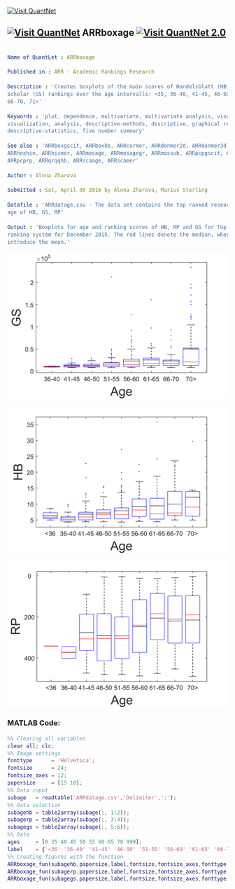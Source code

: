 
[<img src="https://github.com/QuantLet/Styleguide-and-FAQ/blob/master/pictures/banner.png" width="888" alt="Visit QuantNet">](http://quantlet.de/)

## [<img src="https://github.com/QuantLet/Styleguide-and-FAQ/blob/master/pictures/qloqo.png" alt="Visit QuantNet">](http://quantlet.de/) **ARRboxage** [<img src="https://github.com/QuantLet/Styleguide-and-FAQ/blob/master/pictures/QN2.png" width="60" alt="Visit QuantNet 2.0">](http://quantlet.de/)

```yaml

Name of QuantLet : ARRboxage

Published in : ARR - Academic Rankings Research

Description : 'Creates boxplots of the main scores of Handelsblatt (HB), RePEc (RP) and Google
Scholar (GS) rankings over the age intervalls: <35, 36-40, 41-45, 46-50, 51-55, 56-60, 61-65,
66-70, 71>'

Keywords : 'plot, dependence, multivariate, multivariate analysis, visualization, data
visualization, analysis, descriptive-methods, descriptive, graphical representation, boxplot,
descriptive-statistics, five number summary'

See also : 'ARRboxgscit, ARRboxhb, ARRcormer, ARRdenmer2d, ARRdenmer3d, ARRhexage, ARRhexcit,
ARRhexhin, ARRhismer, ARRmosage, ARRmosagegr, ARRmossub, ARRpcpgscit, ARRpcphb, ARRpcpmer,
ARRpcprp, ARRqrqqhb, ARRscaage, ARRscamer'

Author : Alona Zharova

Submitted : Sat, April 30 2016 by Alona Zharova, Marius Sterling

Datafile : 'ARRdatage.csv - The data set contains the top ranked researchers and there estimated
age of HB, GS, RP'

Output : 'Boxplots for age and ranking scores of HB, RP and GS for Top-458 scientists within each
ranking system for December 2015. The red lines denote the median, whereas the dotted lines
introduce the mean.'

```

![Picture1](ARRboxage_GS.png)

![Picture2](ARRboxage_HB.png)

![Picture3](ARRboxage_RP.png)


### MATLAB Code:
```matlab
%% Clearing all variables
clear all; clc;
%% Image settings
fonttype      = 'Helvetica';
fontsize      = 24;
fontsize_axes = 12;
papersize     = [15 10];
%% Data input
subage   = readtable('ARRdatage.csv','Delimiter',';');
%% Data selection
subagehb = table2array(subage(:, 1:2));
subagerp = table2array(subage(:, 3:4));
subagegs = table2array(subage(:, 5:6));
%% Data 
ages     = [0 35 40 45 50 55 60 65 70 999];
label    = {'<36' '36-40' '41-45' '46-50' '51-55' '56-60' '61-65' '66-70' '70>'};
%% Creating figures with the function
ARRboxage_fun(subagehb,papersize,label,fontsize,fontsize_axes,fonttype,'ARRboxage_HB','Age','HB',ages)
ARRboxage_fun(subagerp,papersize,label,fontsize,fontsize_axes,fonttype,'ARRboxage_RP','Age','RP',ages)
ARRboxage_fun(subagegs,papersize,label,fontsize,fontsize_axes,fonttype,'ARRboxage_GS','Age','GS',ages)

```
